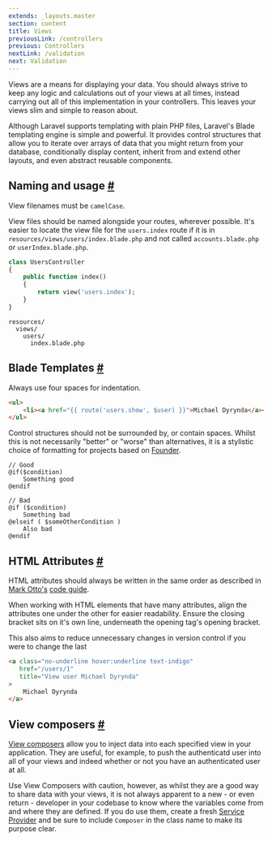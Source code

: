 ```yaml
---
extends: _layouts.master
section: content
title: Views
previousLink: /controllers
previous: Controllers
nextLink: /validation
next: Validation
---
```


Views are a means for displaying your data. You should always strive to keep any logic and calculations out of your views at all times, instead carrying out all of this implementation in your controllers. This leaves your views slim and simple to reason about.

Although Laravel supports templating with plain PHP files, Laravel's Blade templating engine is simple and powerful. It provides control structures that allow you to iterate over arrays of data that you might return from your database, conditionally display content, inherit from and extend other layouts, and even abstract reusable components.

## Naming and usage <a class="text-grey" name="naming-and-usage" href="#naming-and-usage">#</a>

View filenames must be `camelCase`.

View files should be named alongside your routes, wherever possible. It's easier to locate the view file for the `users.index` route if it is in `resources/views/users/index.blade.php` and not called `accounts.blade.php` or `userIndex.blade.php`.

```php
class UsersController
{
    public function index()
    {
        return view('users.index');
    }
}
```

```
resources/
  views/
    users/
      index.blade.php
```

## Blade Templates <a class="text-grey" name="blade-templates" href="#blade-templates">#</a>

Always use four spaces for indentation.

```html
<ul>
    <li><a href="{{ route('users.show', $user) }}">Michael Dyrynda</a></li>
</ul>
```

Control structures should not be surrounded by, or contain spaces. Whilst this is not necessarily "better" or "worse" than alternatives, it is a stylistic choice of formatting for projects based on [Founder](https://github.com/michaeldyrynda/founder).

```
// Good
@if($condition)
    Something good
@endif

// Bad
@if ($condition)
    Something bad
@elseif ( $someOtherCondition )
    Also bad
@endif
```

## HTML Attributes <a class="text-grey" name="html-attributes" href="#html-attributes">#</a>

HTML attributes should always be written in the same order as described in [Mark Otto's](https://twitter.com/mdo) [code guide](http://codeguide.co/#html-attribute-order).

When working with HTML elements that have many attributes, align the attributes one under the other for easier readability. Ensure the closing bracket sits on it's own line, underneath the opening tag's opening bracket.

This also aims to reduce unnecessary changes in version control if you were to change the last

```html
<a class="no-underline hover:underline text-indigo"
   href="/users/1"
   title="View user Michael Dyrynda"
>
    Michael Dyrynda
</a>
```

## View composers <a class="text-grey" name="view-composers" href="#view-composers">#</a>

<a href="https://laravel.com/docs/5.5/views#view-composers">View composers</a> allow you to inject data into each specified view in your application. They are useful, for example, to push the authenticatd user into all of your views and indeed whether or not you have an authenticated user at all.

Use View Composers with caution, however, as whilst they are a good way to share data with your views, it is not always apparent to a new - or even return - developer in your codebase to know where the variables come from and where they are defined. If you do use them, create a fresh [Service Provider](https://laravel.com/docs/5.5/providers) and be sure to include `Composer` in the class name to make its purpose clear.
